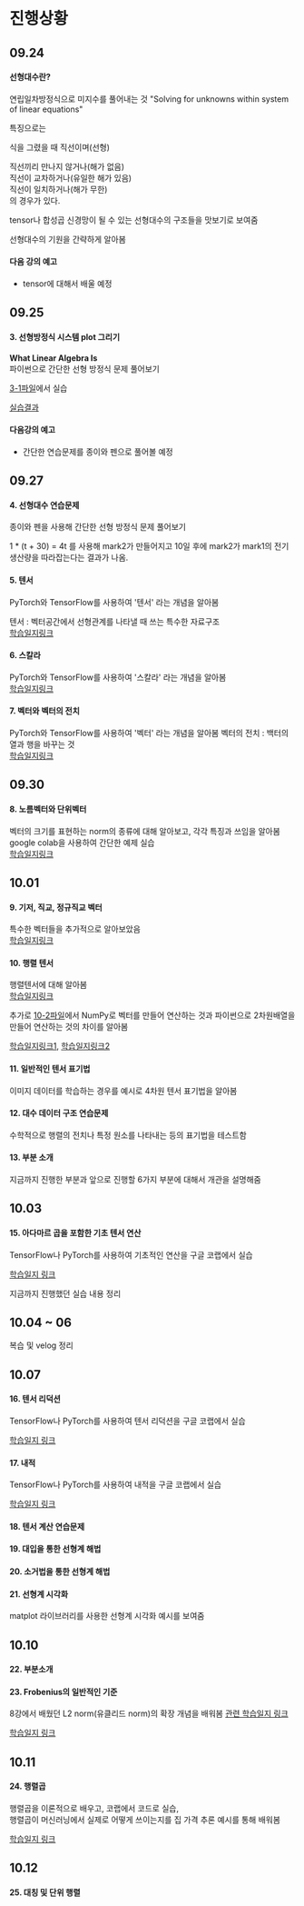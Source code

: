 # 진행상황

## 09.24

#### 선형대수란?

연립일차방정식으로 미지수를 풀어내는 것
"Solving for unknowns within system of linear equations"

특징으로는

식을 그렸을 때 직선이며(선형)

직선끼리 만나지 않거나(해가 없음)
<br>
직선이 교차하거나(유일한 해가 있음)
<br>
직선이 일치하거나(해가 무한)
<br>
의 경우가 있다.

tensor나 합성곱 신경망이 될 수 있는 선형대수의 구조들을 맛보기로 보여줌

선형대수의 기원을 간략하게 알아봄

#### 다음 강의 예고

- tensor에 대해서 배울 예정

## 09.25

#### 3. 선형방정식 시스템 plot 그리기

**What Linear Algebra Is**
<br>
파이썬으로 간단한 선형 방정식 문제 풀어보기

[3-1파일](3-1.py)에서 실습

[실습결과](3-1result.png)

#### 다음강의 예고

- 간단한 연습문제를 종이와 펜으로 풀어볼 예정

## 09.27

#### 4. 선형대수 연습문제

종이와 펜을 사용해 간단한 선형 방정식 문제 풀어보기

1 \* (t + 30) = 4t 를 사용해 mark2가 만들어지고 10일 후에 mark2가 mark1의 전기 생산량을 따라잡는다는 결과가 나옴.

#### 5. 텐서

PyTorch와 TensorFlow를 사용하여 '텐서' 라는 개념을 알아봄

텐서 : 벡터공간에서 선형관계를 나타낼 때 쓰는 특수한 자료구조
<br>
[학습일지링크](https://velog.io/@oasisgorilla/%EA%B3%B5%EB%B6%80%EC%9D%BC%EC%A7%80%ED%85%90%EC%84%9CTensor%EB%9E%80)

#### 6. 스칼라

PyTorch와 TensorFlow를 사용하여 '스칼라' 라는 개념을 알아봄
<br>
[학습일지링크](https://velog.io/@oasisgorilla/%EA%B3%B5%EB%B6%80%EC%9D%BC%EC%A7%80%ED%85%90%EC%84%9C%EC%97%90-%EB%8C%80%ED%95%B4-%EB%8D%94-%EC%95%8C%EC%95%84%EB%B3%B4%EC%9E%90%EC%8A%A4%EC%B9%BC%EB%9D%BC)

#### 7. 벡터와 벡터의 전치

PyTorch와 TensorFlow를 사용하여 '벡터' 라는 개념을 알아봄
벡터의 전치 : 백터의 열과 행을 바꾸는 것
<br>
[학습일지링크](https://velog.io/@oasisgorilla/%EA%B3%B5%EB%B6%80%EC%9D%BC%EC%A7%80%ED%85%90%EC%84%9C%EC%97%90-%EB%8C%80%ED%95%B4-%EB%8D%94%EB%8D%94%EC%95%8C%EC%95%84%EB%B3%B4%EC%9E%90%EB%B2%A1%ED%84%B0)

## 09.30

#### 8. 노름벡터와 단위벡터

벡터의 크기를 표현하는 norm의 종류에 대해 알아보고, 각각 특징과 쓰임을 알아봄
<br>google colab을 사용하여 간단한 예제 실습
<br>
[학습일지링크](https://velog.io/@oasisgorilla/%EA%B3%B5%EB%B6%80%EC%9D%BC%EC%A7%80%ED%85%90%EC%84%9C%EC%97%90-%EB%8C%80%ED%95%B4-%EB%8D%94%EB%8D%94%EC%95%8C%EC%95%84%EB%B3%B4%EC%9E%90%EB%B2%A1%ED%84%B0)

## 10.01

#### 9. 기저, 직교, 정규직교 벡터

특수한 벡터들을 추가적으로 알아보았음
<br>
[학습일지링크](https://velog.io/@oasisgorilla/%EA%B3%B5%EB%B6%80%EC%9D%BC%EC%A7%80%ED%85%90%EC%84%9C%EC%97%90-%EB%8C%80%ED%95%B4-%EB%8D%94%EB%8D%94%EC%95%8C%EC%95%84%EB%B3%B4%EC%9E%90%EB%B2%A1%ED%84%B0)

#### 10. 행렬 텐서

행렬텐서에 대해 알아봄<br>
[학습일지링크](https://velog.io/@oasisgorilla/%EA%B3%B5%EB%B6%80%EC%9D%BC%EC%A7%80%ED%85%90%EC%84%9C%EC%97%90-%EB%8C%80%ED%95%B4-%EB%8D%94%EB%8D%94%EB%8D%94-%EC%95%8C%EC%95%84%EB%B3%B4%EC%9E%90%ED%96%89%EB%A0%AC)

추가로 [10-2파일](10-2.py)에서 NumPy로 벡터를 만들어 연산하는 것과 파이썬으로 2차원배열을 만들어 연산하는 것의 차이를 알아봄

[학습일지링크1](https://velog.io/@oasisgorilla/%EA%B3%B5%EB%B6%80%EC%9D%BC%EC%A7%80%ED%8C%8C%EC%9D%B4%EC%8D%AC-%EB%B0%B0%EC%97%B4%EA%B3%BC-NumPy%EB%B0%B0%EC%97%B4%EC%9D%98-%EC%B0%A8%EC%9D%B4-%EC%95%8C%EC%95%84%EB%B3%B4%EA%B8%B01),
[학습일지링크2](https://velog.io/@oasisgorilla/%EA%B3%B5%EB%B6%80%EC%9D%BC%EC%A7%80%ED%8C%8C%EC%9D%B4%EC%8D%AC-%EB%B0%B0%EC%97%B4%EA%B3%BC-NumPy%EB%B0%B0%EC%97%B4%EC%9D%98-%EC%B0%A8%EC%9D%B4-%EC%95%8C%EC%95%84%EB%B3%B4%EA%B8%B0NumPy%EB%B0%B0%EC%97%B4-%EB%B6%84%EC%84%9D)

#### 11. 일반적인 텐서 표기법

이미지 데이터를 학습하는 경우를 예시로 4차원 텐서 표기법을 알아봄

#### 12. 대수 데이터 구조 연습문제

수학적으로 행렬의 전치나 특정 원소를 나타내는 등의 표기법을 테스트함

#### 13. 부분 소개

지금까지 진행한 부분과 앞으로 진행할 6가지 부분에 대해서 개관을 설명해줌

## 10.03

#### 15. 아다마르 곱을 포함한 기초 텐서 연산

TensorFlow나 PyTorch를 사용하여 기초적인 연산을 구글 코랩에서 실습

[학습일지 링크](https://velog.io/@oasisgorilla/%EA%B3%B5%EB%B6%80%EC%9D%BC%EC%A7%80%ED%85%90%EC%84%9C%EC%97%B0%EC%82%B0%EC%95%84%EB%8B%A4%EB%A7%88%EB%A5%B4-%EA%B3%B1-%EA%B8%B0%EC%B4%88%EC%97%B0%EC%82%B0)

지금까지 진행했던 실습 내용 정리

## 10.04 ~ 06
복습 및 velog 정리

## 10.07

#### 16. 텐서 리덕션

TensorFlow나 PyTorch를 사용하여 텐서 리덕션을 구글 코랩에서 실습

[학습일지 링크](https://velog.io/@oasisgorilla/%EA%B3%B5%EB%B6%80%EC%9D%BC%EC%A7%80%ED%85%90%EC%84%9C%EC%97%B0%EC%82%B0%EB%A6%AC%EB%8D%95%EC%85%98)

#### 17. 내적

TensorFlow나 PyTorch를 사용하여 내적을 구글 코랩에서 실습

[학습일지 링크](https://velog.io/@oasisgorilla/%EA%B3%B5%EB%B6%80%EC%9D%BC%EC%A7%80%ED%85%90%EC%84%9C%EC%97%B0%EC%82%B0%EB%82%B4%EC%A0%81)

#### 18. 텐서 계산 연습문제

#### 19. 대입을 통한 선형계 해법

#### 20. 소거법을 통한 선형계 해법

#### 21. 선형계 시각화
matplot 라이브러리를 사용한 선형계 시각화 예시를 보여줌

## 10.10

#### 22. 부분소개

#### 23. Frobenius의 일반적인 기준
8강에서 배웠던 L2 norm(유클리드 norm)의 확장 개념을 배워봄
[관련 학습일지 링크](https://velog.io/@oasisgorilla/%EA%B3%B5%EB%B6%80%EC%9D%BC%EC%A7%80%ED%85%90%EC%84%9C%EC%97%90-%EB%8C%80%ED%95%B4-%EB%8D%94%EB%8D%94%EC%95%8C%EC%95%84%EB%B3%B4%EC%9E%90%EB%B2%A1%ED%84%B0)

[학습일지 링크](https://velog.io/@oasisgorilla/%EA%B3%B5%EB%B6%80%EC%9D%BC%EC%A7%80Frobenius-norm)

## 10.11

#### 24. 행렬곱
행렬곱을 이론적으로 배우고, 코랩에서 코드로 실습,<br>
행렬곱이 머신러닝에서 실제로 어떻게 쓰이는지를 집 가격 추론 예시를 통해 배워봄

[학습일지 링크](https://velog.io/@oasisgorilla/%EA%B3%B5%EB%B6%80%EC%9D%BC%EC%A7%80%ED%96%89%EB%A0%AC%EA%B3%B1-jphvw8qa)

## 10.12

#### 25. 대칭 및 단위 행렬